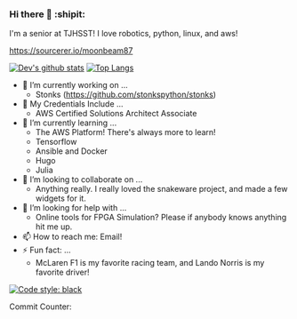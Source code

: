 ### Hi there 👋 :shipit:

I'm a senior at TJHSST! I love robotics, python, linux, and aws!

https://sourcerer.io/moonbeam87

[![Dev's github stats](https://github-readme-stats.vercel.app/api?username=moonbeam87)](https://github.com/anuraghazra/github-readme-stats)
[![Top Langs](https://github-readme-stats.vercel.app/api/top-langs/?username=moonbeam87)](https://github.com/anuraghazra/github-readme-stats)

- 🔭 I’m currently working on ...
  - Stonks (https://github.com/stonkspython/stonks)
- 📜 My Credentials Include ...
  - AWS Certified Solutions Architect Associate
- 🌱 I’m currently learning ...
  - The AWS Platform! There's always more to learn!
  - Tensorflow
  - Ansible and Docker
  - Hugo
  - Julia
- 👯 I’m looking to collaborate on ...
  - Anything really. I really loved the snakeware project, and made a few widgets for it. 
- 🤔 I’m looking for help with ...
  - Online tools for FPGA Simulation? Please if anybody knows anything hit me up.
- 📫 How to reach me: Email!
- ⚡ Fun fact: ...
  - McLaren F1 is my favorite racing team, and Lando Norris is my favorite driver!


[![Code style: black](https://img.shields.io/badge/code%20style-black-000000.svg)](https://github.com/psf/black)


Commit Counter:

<a href="https://sourcerer.io/moonbeam87"><img src="https://img.shields.io/badge/Python-153%20commits-orange.svg" alt=""></a>
<a href="https://sourcerer.io/moonbeam87"><img src="https://img.shields.io/badge/Java-38%20commits-orange.svg" alt=""></a>
<a href="https://sourcerer.io/moonbeam87"><img src="https://img.shields.io/badge/HTML-33%20commits-orange.svg" alt=""></a>
